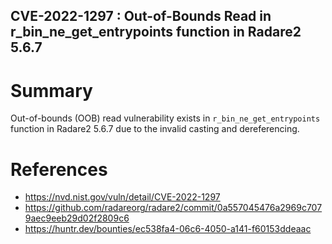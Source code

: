 ## CVE-2022-1297 : Out-of-Bounds Read in r_bin_ne_get_entrypoints function in Radare2 5.6.7

# Summary
Out-of-bounds (OOB) read vulnerability exists in `r_bin_ne_get_entrypoints` function in Radare2 5.6.7 due to the invalid casting and dereferencing.



# References

- https://nvd.nist.gov/vuln/detail/CVE-2022-1297
- https://github.com/radareorg/radare2/commit/0a557045476a2969c7079aec9eeb29d02f2809c6	
- https://huntr.dev/bounties/ec538fa4-06c6-4050-a141-f60153ddeaac